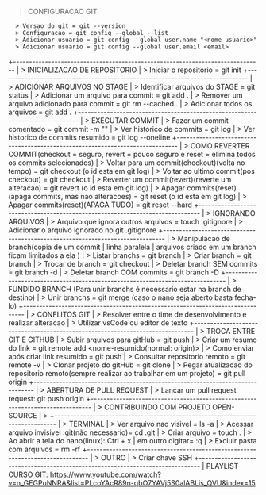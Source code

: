 > CONFIGURACAO GIT

      > Versao do git = git --version
      > Configuracao = git config --global --list
      > Adicionar usuario = git config --global user.name "<nome-usuario>"
      > Adicionar usuario = git config --global user.email <email>
+------------------------------------------------------------------------------
| > INICIALIZACAO DE REPOSITORIO
| > Iniciar o repositorio = git init
+------------------------------------------------------------------------------
| > ADICIONAR ARQUIVOS NO STAGE
| > Identificar arquivos do STAGE = git status
| > Adicionar um arquivo para commit = git add <nome-do-arquivo>.<tipo-de-arquivo>
| > Remover um arquivo adicionado para commit = git rm --cached <nome-do-arquivo>.<tipo-de-arquivo>
| > Adicionar todos os arquivos = git add .
+------------------------------------------------------------------------------
| > EXECUTAR COMMIT
| > Fazer um commit comentado = git commit -m "<comentario>"
| > Ver historico de commits = git log
| > Ver historico de commits resumido = git log --oneline
+------------------------------------------------------------------------------
| > COMO REVERTER COMMIT(checkout = seguro, revert = pouco seguro e reset = elimina todos os commits selecionados)
| > Voltar para um commit(checkout)(volta no tempo) = git checkout <id-commit> (o id esta em git log)
| > Voltar ao ultimo commit(pos checkout) = git checkout <brach>
| > Reverter um commit(revert)(reverte um alteracao) = git revert <id-commit> (o id esta em git log)
| > Apagar commits(reset)(apaga commits, mas nao alteracoes) = git reset <id-commit> (o id esta em git log)
| > Apagar commits(reset)(APAGA TUDO) = git reset <id-commit> --hard
+------------------------------------------------------------------------------
| > IGNORANDO ARQUIVOS
| > Arquivo que ignora outros arquivos = touch .gitignore
| > Adicionar o arquivo ignorado no git .gitignore
+------------------------------------------------------------------------------
| > Manipulacao de branch(copia de um commit | linha paralela | arquivos criado em um branch ficam limitados a ela )
| > Listar branchs = git branch
| > Criar branch = git branch <nome-da-nova-branch>
| > Trocar de branch = git checkout <nome-da-branch>
| > Deletar branch SEM commits = git branch -d <nome-da-branch>
| > Deletar branch COM commits = git branch -D <nome-da-branch>
+------------------------------------------------------------------------------
| > FUNDIDO BRANCH (Para unir branchs é necessario estar na branch de destino)
| > Unir branchs = git merge <nome-da-branch> (caso o nano seja aberto basta fecha-lo)
+------------------------------------------------------------------------------
| > CONFLITOS GIT
| > Resolver entre o time de desenvolvimento e realizar alteracao
| > Utilizar vsCode ou editor de texto
+------------------------------------------------------------------------------
| > TROCA ENTRE GIT E GITHUB
| > Subir arquivos para gitHub = git push <link-do-repositorio> <branch>
| > Criar um resumo do link = git remote add <nome-resumido(normal: origin)> <link-do-repositorio>
| > Como enviar após criar link resumido = git push <nome-resumido> <branch>
| > Consultar repositorio remoto = git remote -v
| > Clonar projeto do gitHub = git clone <link-do-repositorio>
| > Pegar atualizacao do repositorio remoto(sempre realizar ao trabalhar em um projeto) = git pull origin <branch>
+------------------------------------------------------------------------------
| > ABERTURA DE PULL REQUEST
| > Lancar um pull request request: git push origin <branch>
+------------------------------------------------------------------------------
| > CONTRIBUINDO COM PROJETO OPEN-SOURCE
| > 
+------------------------------------------------------------------------------
| > TERMINAL
| > Ver arquivo nao visivel = ls -a
| > Acessar arquivo invisivel .git(não necessario)= cd .git
| > Criar arquivo = touch <nome-do-arquivo>.<tipo-arquivo>
| > Ao abrir a tela do nano(linux): Ctrl + x | em outro digitar= :q
| > Excluir pasta com arquivos = rm -rf <nome-pasta>
+------------------------------------------------------------------------------
| > OUTRO
| > Criar chave SSH
+------------------------------------------------------------------------------
| PLAYLIST CURSO GIT: https://www.youtube.com/watch?v=n_GEGPuNNRA&list=PLcoYAcR89n-qbO7YAVj5S0alABLis_QVU&index=15
